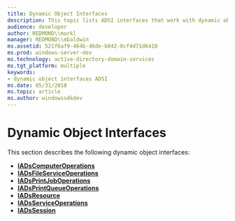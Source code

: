 ```yaml
---
title: Dynamic Object Interfaces
description: This topic lists ADSI interfaces that work with dynamic objects.
audience: developer
author: REDMOND\\markl
manager: REDMOND\\mbaldwin
ms.assetid: 521f6af9-464b-46de-b842-0cf4d71d6410
ms.prod: windows-server-dev
ms.technology: active-directory-domain-services
ms.tgt_platform: multiple
keywords:
- dynamic object interfaces ADSI
ms.date: 05/31/2018
ms.topic: article
ms.author: windowssdkdev
---
```


# Dynamic Object Interfaces

This section describes the following dynamic object interfaces:

-   [**IADsComputerOperations**](/windows/win32/Iads/nn-iads-iadscomputeroperations?branch=master)
-   [**IADsFileServiceOperations**](/windows/win32/Iads/nn-iads-iadsfileserviceoperations?branch=master)
-   [**IADsPrintJobOperations**](/windows/win32/Iads/nn-iads-iadsprintjoboperations?branch=master)
-   [**IADsPrintQueueOperations**](/windows/win32/Iads/nn-iads-iadsprintqueueoperations?branch=master)
-   [**IADsResource**](/windows/win32/Iads/nn-iads-iadsresource?branch=master)
-   [**IADsServiceOperations**](/windows/win32/Iads/nn-iads-iadsserviceoperations?branch=master)
-   [**IADsSession**](/windows/win32/Iads/nn-iads-iadssession?branch=master)

 

 




